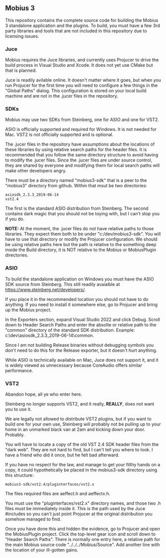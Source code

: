 ## Mobius 3

This repository contains the complete source code for building the Mobius 3
standalone application and the plugins.  To build, you must have a few
3rd party libraries and tools that are not included in this repository due
to licensing issues.

### Juce

Mobius requires the Juce libraries, and currently uses Projucer to drive the
build process in Visual Studio and Xcode.  It does not yet use CMake but
that is planned.

Juce is readily avilable online.  It doesn't matter where it goes, but when
you run Projucer for the first time you will need to configure a few things
in the "Global Paths" dialog.  This configuration is stored on your local build
machine and are not in the .jucer files in the repository.

### SDKs

Mobius may use two SDKs from Steinberg, one for ASIO and one for VST2.

ASIO is officially supported and required for Windows.  It is not needed for Mac.
VST2 is not officially supported and is optional.

The .jucer files in the repository have assumptions about the locations of these
libraries by using relative search paths for the header files.  It is recommended
that you follow the same directory structure to avoid having to modify the .jucer
files.  Since the .jucer files are under source control, they are shared by everyone
and modifying them for local search paths will make other developers angry.

There must be a directory named "mobius3-sdk" that is a peer to the "mobius3"
directory from github.  Within that msut be two directories:

    asiosdk_2.3.3_2019-06-14
    vst2.4

The first is the standard ASIO distribution from Steinberg.  The second contains
dark magic that you should not be toying with, but I can't stop you if you do.

**NOTE:** At the moment, the .jucer files do not have relative paths to those libraries.
They expect them both to be under "c:/dev/mobius3-sdk".  You will have to use that directory
or modify the Projucer configuration.  We should be using relative paths here but the path
is relative to the something deep inside the Build directory, it is NOT relative to the
Mobius or MobiusPlugin directories.

### ASIO

To build the standalone application on Windows you must have the ASIO SDK source
from Steinberg.  This still readily avaialble at https://www.steinberg.net/developers/.

If you place it in the recommended location you should not have to do anything.
If you need to install it somewhere else, go to Projucer and bring up the Mobius project.

In the Exporters section, expand Visual Studio 2022 and click Debug.  Scroll down
to Header Search Paths and enter the absolte or relative path to the "common" directory
of the standard SDK distribution.  Example: c:\dev\asiosdk_2.3.3_2019-06-14\common.

Since I am not building Release binaries without debugging symbols you don't need to
do this for the Release exporter, but it doesn't hurt anything.

While ASIO is technically available on Mac, Juce does not support it, and it is widely
viewed as unnecessary because CoreAudio offers similar performance.

### VST2

Abandon hope, all ye who enter here.

Steinberg no longer supports VST2, and it really, **REALLY**, does not want you to use it.

We are legally not allowed to distribute VST2 plugins, but if you want to build one for your
own use, Steinberg will probably not be pulling up to your home in an unmarked black van at 2am
and kicking down your door.  Probably.

You will have to locate a copy of the old VST 2.4 SDK header files from the "dark web".  They are
not hard to find, but I can't tell you where to look.  I have a friend who did it once, but
he felt bad afterward.

If you have no respect for the law, and manage to get your filthy hands on a copy, it could
hypothetically be placed in the mobius3-sdk directory using this structure:

    mobius3-sdk/vst2.4/pluginterfaces/vst2.x

The files required files are aeffect.h and aeffectx.h.

You must use the "pluginterfaces/vst2.x" directory names, and those two .h files must
be immediately inside it.  This is the path used by the Juce #includes so you can't
just point Projucer at the original distribution you somehow managed to find.

Once you have done this and hidden the evidence, go to Projucer and open
the MobiusPlugin project.  Click the top-level gear icon and scroll down
to "Header Search Paths".  There is normally one entry here, a relative
path for the main Mobius source code "../../../Mobius/Source".  Add another
line with the location of your ill-gotten gains.


